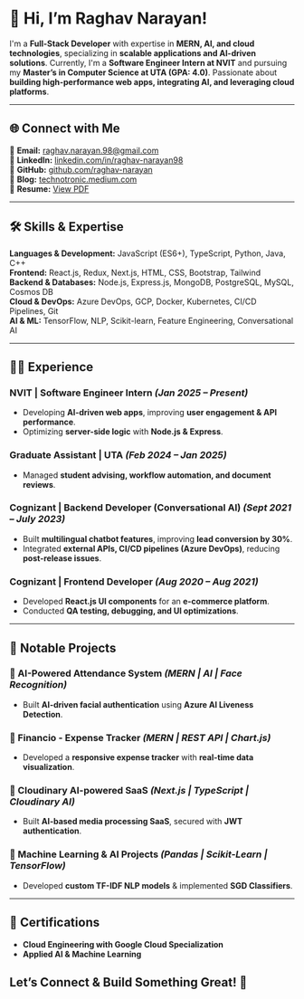 # **👋 Hi, I’m Raghav Narayan!**  

I'm a **Full-Stack Developer** with expertise in **MERN, AI, and cloud technologies**, specializing in **scalable applications and AI-driven solutions**. Currently, I'm a **Software Engineer Intern at NVIT** and pursuing my **Master’s in Computer Science at UTA (GPA: 4.0)**. Passionate about **building high-performance web apps, integrating AI, and leveraging cloud platforms**.  

---

## **🌐 Connect with Me**  

📩 **Email:** [raghav.narayan.98@gmail.com](mailto:raghav.narayan.98@gmail.com)  
💼 **LinkedIn:** [linkedin.com/in/raghav-narayan98](https://www.linkedin.com/in/raghav-narayan98)  
📂 **GitHub:** [github.com/raghav-narayan](https://github.com/raghav-narayan)  
📝 **Blog:** [technotronic.medium.com](https://technotronic.medium.com/)  
📄 **Resume:** [View PDF](https://drive.google.com/file/d/1B3PuUgo_4a-mY19BmWLu7sAnretus1Z6/view?usp=sharing)  

---

## **🛠️ Skills & Expertise**  

**Languages & Development:** JavaScript (ES6+), TypeScript, Python, Java, C++  
**Frontend:** React.js, Redux, Next.js, HTML, CSS, Bootstrap, Tailwind  
**Backend & Databases:** Node.js, Express.js, MongoDB, PostgreSQL, MySQL, Cosmos DB  
**Cloud & DevOps:** Azure DevOps, GCP, Docker, Kubernetes, CI/CD Pipelines, Git  
**AI & ML:** TensorFlow, NLP, Scikit-learn, Feature Engineering, Conversational AI  

---

## **👨‍💻 Experience**  

### **NVIT | Software Engineer Intern** *(Jan 2025 – Present)*  
- Developing **AI-driven web apps**, improving **user engagement & API performance**.  
- Optimizing **server-side logic** with **Node.js & Express**.  

### **Graduate Assistant | UTA** *(Feb 2024 – Jan 2025)*  
- Managed **student advising, workflow automation, and document reviews**.  

### **Cognizant | Backend Developer (Conversational AI)** *(Sept 2021 – July 2023)*  
- Built **multilingual chatbot features**, improving **lead conversion by 30%**.  
- Integrated **external APIs, CI/CD pipelines (Azure DevOps)**, reducing **post-release issues**.  

### **Cognizant | Frontend Developer** *(Aug 2020 – Aug 2021)*  
- Developed **React.js UI components** for an **e-commerce platform**.  
- Conducted **QA testing, debugging, and UI optimizations**.  

---

## **🚀 Notable Projects**  

### **📌 AI-Powered Attendance System** *(MERN | AI | Face Recognition)*  
- Built **AI-driven facial authentication** using **Azure AI Liveness Detection**.  

### **📌 Financio - Expense Tracker** *(MERN | REST API | Chart.js)*  
- Developed a **responsive expense tracker** with **real-time data visualization**.  

### **📌 Cloudinary AI-powered SaaS** *(Next.js | TypeScript | Cloudinary AI)*  
- Built **AI-based media processing SaaS**, secured with **JWT authentication**.  

### **📌 Machine Learning & AI Projects** *(Pandas | Scikit-Learn | TensorFlow)*  
- Developed **custom TF-IDF NLP models** & implemented **SGD Classifiers**.  

---

## **📜 Certifications**  

- **Cloud Engineering with Google Cloud Specialization**  
- **Applied AI & Machine Learning**  

## **Let’s Connect & Build Something Great!** 🚀
